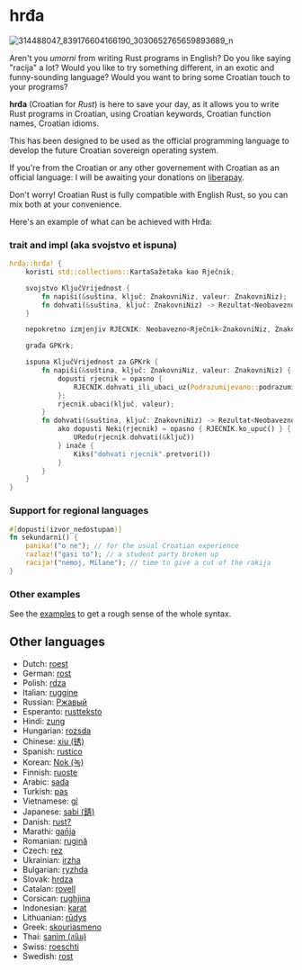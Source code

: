 # hrđa

![314488047_839176604166190_3030652765659893689_n](https://user-images.githubusercontent.com/12912633/201327222-0e7a3751-47fd-4532-acaa-0eb5dd24f1bf.jpg)


Aren't you _umorni_ from writing Rust programs in English? Do you like saying
"racija" a lot? Would you like to try something different, in an exotic and
funny-sounding language? Would you want to bring some Croatian touch to your
programs?

**hrđa** (Croatian for _Rust_) is here to save your day, as it allows you to
write Rust programs in Croatian, using Croatian keywords, Croatian function names,
Croatian idioms.

This has been designed to be used as the official programming language to
develop the future Croatian sovereign operating system.

If you're from the Croatian or any other governement with Croatian as an official
language: I will be awaiting your donations on
[liberapay](https://liberapay.com/bnjbvr/).

Don't worry!
Croatian Rust is fully compatible with English Rust, so you can mix both at your
convenience.

Here's an example of what can be achieved with Hrđa:

### trait and impl (aka svojstvo et ispuna)

```rust
hrđa::hrđa! {
    koristi std::collections::KartaSažetaka kao Rječnik;

    svojstvo KljučVrijednost {
        fn napiši(&suština, ključ: ZnakovniNiz, valeur: ZnakovniNiz);
        fn dohvati(&suština, ključ: ZnakovniNiz) -> Rezultat<Neobavezno<&ZnakovniNiz>, ZnakovniNiz>;
    }

    nepokretno izmjenjiv RJECNIK: Neobavezno<Rječnik<ZnakovniNiz, ZnakovniNiz>> = Nijedan;

    građa GPKrk;

    ispuna KljučVrijednost za GPKrk {
        fn napiši(&suština, ključ: ZnakovniNiz, valeur: ZnakovniNiz) {
            dopusti rjecnik = opasno {
                RJECNIK.dohvati_ili_ubaci_uz(Podrazumijevano::podrazumijevano)
            };
            rjecnik.ubaci(ključ, valeur);
        }
        fn dohvati(&suština, ključ: ZnakovniNiz) -> Rezultat<Neobavezno<&ZnakovniNiz>, ZnakovniNiz> {
            ako dopusti Neki(rjecnik) = opasno { RJECNIK.ko_upuć() } {
                URedu(rjecnik.dohvati(&ključ))
            } inače {
                Kiks("dohvati rjecnik".pretvori())
            }
        }
    }
}
```

### Support for regional languages

```rust
#[dopusti(izvor_nedostupan)]
fn sekundarni() {
    panika!("o ne"); // for the usual Croatian experience
    razlaz!("gasi to"); // a student party broken up
    racija!("nemoj, Milane"); // time to give a cut of the rakija
}
```

### Other examples

See the [examples](./examples/src/main.rs) to get a rough sense of the whole
syntax.

## Other languages

- Dutch: [roest](https://github.com/jeroenhd/roest)
- German: [rost](https://github.com/michidk/rost)
- Polish: [rdza](https://github.com/phaux/rdza)
- Italian: [ruggine](https://github.com/DamianX/ruggine)
- Russian: [Ржавый](https://github.com/Sanceilaks/rzhavchina)
- Esperanto: [rustteksto](https://github.com/dscottboggs/rustteksto)
- Hindi: [zung](https://github.com/rishit-khandelwal/zung)
- Hungarian: [rozsda](https://github.com/jozsefsallai/rozsda)
- Chinese: [xiu (锈)](https://github.com/lucifer1004/xiu)
- Spanish: [rustico](https://github.com/UltiRequiem/rustico)
- Korean: [Nok (녹)](https://github.com/Alfex4936/nok)
- Finnish: [ruoste](https://github.com/vkoskiv/ruoste)
- Arabic: [sada](https://github.com/LAYGATOR/sada)
- Turkish: [pas](https://github.com/ekimb/pas)
- Vietnamese: [gỉ](https://github.com/Huy-Ngo/gir)
- Japanese: [sabi (錆)](https://github.com/yuk1ty/sabi)
- Danish: [rust?](https://github.com/LunaTheFoxgirl/rust-dk)
- Marathi: [gan̄ja](https://github.com/pranavgade20/ganja)
- Romanian: [rugină](https://github.com/aionescu/rugina)
- Czech: [rez](https://github.com/radekvit/rez)
- Ukrainian: [irzha](https://github.com/brokeyourbike/irzha)
- Bulgarian: [ryzhda](https://github.com/gavadinov/ryzhda)
- Slovak: [hrdza](https://github.com/TheMessik/hrdza)
- Catalan: [rovell](https://github.com/gborobio73/rovell)
- Corsican: [rughjina](https://github.com/aldebaranzbradaradjan/rughjina)
- Indonesian: [karat](https://github.com/annurdien/karat)
- Lithuanian: [rūdys](https://github.com/TruncatedDinosour/rudys)
- Greek: [skouriasmeno](https://github.com/devlocalhost/skouriasmeno)
- Thai: [sanim (สนิม)](https://github.com/korewaChino/sanim)
- Swiss: [roeschti](https://github.com/Georg-code/roeschti)
- Swedish: [rost](https://github.com/vojd/rost/)
